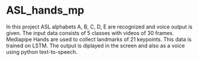 # ASL_hands_mp

In this project ASL alphabets A, B, C, D, E are recognized and voice output is given. The input data consists of 5 classes with videos of 30 frames. Mediapipe Hands are used to collect landmarks of 21 keypoints. This data is trained on LSTM.
The output is diplayed in the screen and also as a voice using python text-to-speech.
